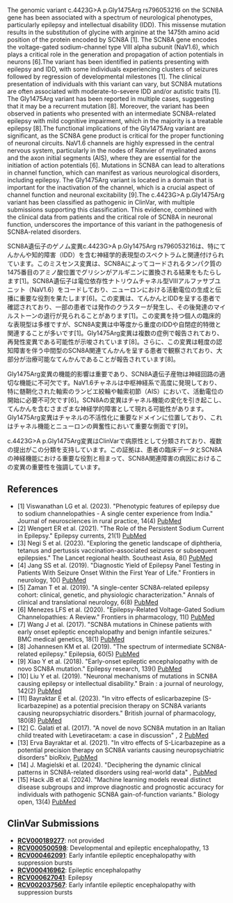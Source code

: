 
    
The genomic variant c.4423G>A p.Gly1475Arg rs796053216 on the SCN8A gene has been associated with a spectrum of neurological phenotypes, particularly epilepsy and intellectual disability (IDD). This missense mutation results in the substitution of glycine with arginine at the 1475th amino acid position of the protein encoded by SCN8A [1]. The SCN8A gene encodes the voltage-gated sodium-channel type VIII alpha subunit (NaV1.6), which plays a critical role in the generation and propagation of action potentials in neurons [6].The variant has been identified in patients presenting with epilepsy and IDD, with some individuals experiencing clusters of seizures followed by regression of developmental milestones [1]. The clinical presentation of individuals with this variant can vary, but SCN8A mutations are often associated with moderate-to-severe IDD and/or autistic traits [1]. The Gly1475Arg variant has been reported in multiple cases, suggesting that it may be a recurrent mutation [8]. Moreover, the variant has been observed in patients who presented with an intermediate SCN8A-related epilepsy with mild cognitive impairment, which in the majority is a treatable epilepsy [8].The functional implications of the Gly1475Arg variant are significant, as the SCN8A gene product is critical for the proper functioning of neuronal circuits. NaV1.6 channels are highly expressed in the central nervous system, particularly in the nodes of Ranvier of myelinated axons and the axon initial segments (AIS), where they are essential for the initiation of action potentials [6]. Mutations in SCN8A can lead to alterations in channel function, which can manifest as various neurological disorders, including epilepsy. The Gly1475Arg variant is located in a domain that is important for the inactivation of the channel, which is a crucial aspect of channel function and neuronal excitability [9].The c.4423G>A p.Gly1475Arg variant has been classified as pathogenic in ClinVar, with multiple submissions supporting this classification. This evidence, combined with the clinical data from patients and the critical role of SCN8A in neuronal function, underscores the importance of this variant in the pathogenesis of SCN8A-related disorders.

SCN8A遺伝子のゲノム変異c.4423G>A p.Gly1475Arg rs796053216は、特にてんかんや知的障害（IDD）を含む神経学的表現型のスペクトラムと関連付けられています。このミスセンス変異は、SCN8Aによってコードされるタンパク質の1475番目のアミノ酸位置でグリシンがアルギニンに置換される結果をもたらします[1]。SCN8A遺伝子は電位依存性ナトリウムチャネル型VIIIアルファサブユニット（NaV1.6）をコードしており、ニューロンにおける活動電位の生成と伝播に重要な役割を果たします[6]。この変異は、てんかんとIDDを呈する患者で確認されており、一部の患者では発作のクラスターが発生し、その後発達のマイルストーンの退行が見られることがあります[1]。この変異を持つ個人の臨床的な表現型は多様ですが、SCN8A変異は中等度から重度のIDDや自閉症的特徴と関連することが多いです[1]。Gly1475Arg変異は複数の症例で報告されており、再発性変異である可能性が示唆されています[8]。さらに、この変異は軽度の認知障害を伴う中間型のSCN8A関連てんかんを呈する患者で観察されており、大部分が治療可能なてんかんであることが報告されています[8]。

Gly1475Arg変異の機能的影響は重要であり、SCN8A遺伝子産物は神経回路の適切な機能に不可欠です。NaV1.6チャネルは中枢神経系で高度に発現しており、特に髄鞘化された軸索のランビエ絞輪や軸索初節（AIS）において、活動電位の開始に必要不可欠です[6]。SCN8Aの変異はチャネル機能の変化を引き起こし、てんかんを含むさまざまな神経学的障害として現れる可能性があります。Gly1475Arg変異はチャネルの不活性化に重要なドメインに位置しており、これはチャネル機能とニューロンの興奮性において重要な側面です[9]。

c.4423G>A p.Gly1475Arg変異はClinVarで病原性として分類されており、複数の提出がこの分類を支持しています。この証拠は、患者の臨床データとSCN8Aの神経機能における重要な役割と相まって、SCN8A関連障害の病因におけるこの変異の重要性を強調しています。
    
## References
- [1] Viswanathan LG et al. (2023). "Phenotypic features of epilepsy due to sodium channelopathies - A single center experience from India." Journal of neurosciences in rural practice, 14(4) [PubMed](https://pubmed.ncbi.nlm.nih.gov/38059254/)
- [2] Wengert ER et al. (2021). "The Role of the Persistent Sodium Current in Epilepsy." Epilepsy currents, 21(1) [PubMed](https://pubmed.ncbi.nlm.nih.gov/33236643/)
- [3] Negi S et al. (2023). "Exploring the genetic landscape of diphtheria, tetanus and pertussis vaccination-associated seizures or subsequent epilepsies." The Lancet regional health. Southeast Asia, 8() [PubMed](https://pubmed.ncbi.nlm.nih.gov/37384142/)
- [4] Jang SS et al. (2019). "Diagnostic Yield of Epilepsy Panel Testing in Patients With Seizure Onset Within the First Year of Life." Frontiers in neurology, 10() [PubMed](https://pubmed.ncbi.nlm.nih.gov/31572294/)
- [5] Zaman T et al. (2019). "A single-center SCN8A-related epilepsy cohort: clinical, genetic, and physiologic characterization." Annals of clinical and translational neurology, 6(8) [PubMed](https://pubmed.ncbi.nlm.nih.gov/31402610/)
- [6] Menezes LFS et al. (2020). "Epilepsy-Related Voltage-Gated Sodium Channelopathies: A Review." Frontiers in pharmacology, 11() [PubMed](https://pubmed.ncbi.nlm.nih.gov/33013363/)
- [7] Wang J et al. (2017). "SCN8A mutations in Chinese patients with early onset epileptic encephalopathy and benign infantile seizures." BMC medical genetics, 18(1) [PubMed](https://pubmed.ncbi.nlm.nih.gov/28923014/)
- [8] Johannesen KM et al. (2019). "The spectrum of intermediate SCN8A-related epilepsy." Epilepsia, 60(5) [PubMed](https://pubmed.ncbi.nlm.nih.gov/30968951/)
- [9] Xiao Y et al. (2018). "Early-onset epileptic encephalopathy with de novo SCN8A mutation." Epilepsy research, 139() [PubMed](https://pubmed.ncbi.nlm.nih.gov/29128679/)
- [10] Liu Y et al. (2019). "Neuronal mechanisms of mutations in SCN8A causing epilepsy or intellectual disability." Brain : a journal of neurology, 142(2) [PubMed](https://pubmed.ncbi.nlm.nih.gov/30615093/)
- [11] Bayraktar E et al. (2023). "In vitro effects of eslicarbazepine (S-licarbazepine) as a potential precision therapy on SCN8A variants causing neuropsychiatric disorders." British journal of pharmacology, 180(8) [PubMed](https://pubmed.ncbi.nlm.nih.gov/36321697/)
- [12] C. Galati et al. (2017). "A novel de novo SCN8A mutation in an Italian child treated with Levetiracetam: a case in discussion" , 2 [PubMed](https://doi.org/10.11138/ccre/2017.2.1.066)
- [13] Erva Bayraktar et al. (2021). "In vitro effects of S-Licarbazepine as a potential precision therapy on SCN8A variants causing neuropsychiatric disorders" bioRxiv,  [PubMed](https://doi.org/10.1101/2021.04.24.441205)
- [14] J. Magielski et al. (2024). "Deciphering the dynamic clinical patterns in SCN8A-related disorders using real-world data" ,  [PubMed](https://doi.org/10.1101/2024.10.21.24315870)
- [15] Hack JB et al. (2024). "Machine learning models reveal distinct disease subgroups and improve diagnostic and prognostic accuracy for individuals with pathogenic SCN8A gain-of-function variants." Biology open, 13(4) [PubMed](https://pubmed.ncbi.nlm.nih.gov/38466077/)

    
## ClinVar Submissions
- **[RCV000189277](https://www.ncbi.nlm.nih.gov/clinvar/RCV000189277/)**: not provided
- **[RCV000500598](https://www.ncbi.nlm.nih.gov/clinvar/RCV000500598/)**: Developmental and epileptic encephalopathy, 13
- **[RCV000462091](https://www.ncbi.nlm.nih.gov/clinvar/RCV000462091/)**: Early infantile epileptic encephalopathy with suppression bursts
- **[RCV000416962](https://www.ncbi.nlm.nih.gov/clinvar/RCV000416962/)**: Epileptic encephalopathy
- **[RCV000627041](https://www.ncbi.nlm.nih.gov/clinvar/RCV000627041/)**: Epilepsy
- **[RCV002037567](https://www.ncbi.nlm.nih.gov/clinvar/RCV002037567/)**: Early infantile epileptic encephalopathy with suppression bursts

    